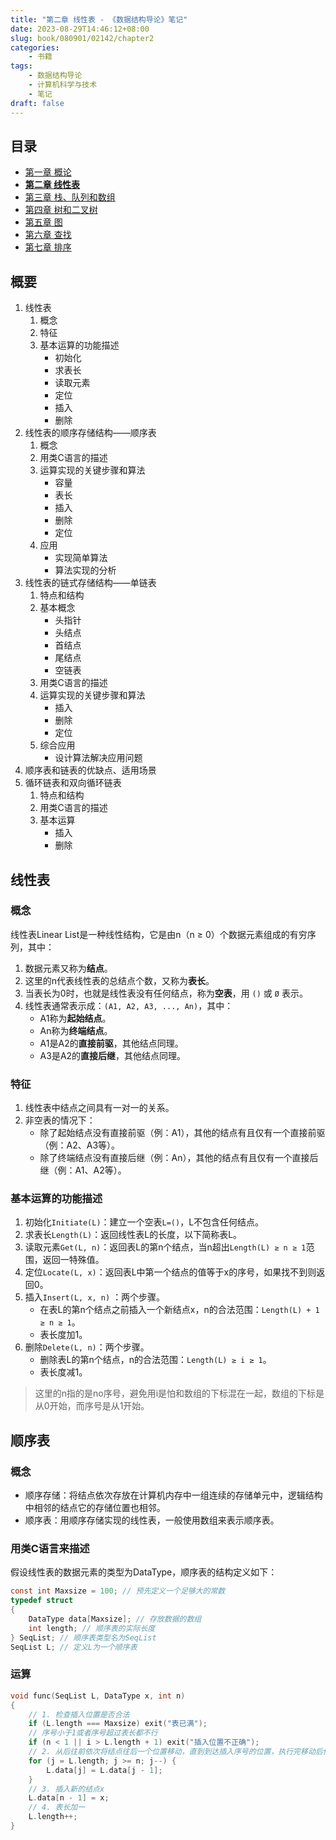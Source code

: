 ```yaml
---
title: "第二章 线性表 - 《数据结构导论》笔记"
date: 2023-08-29T14:46:12+08:00
slug: book/080901/02142/chapter2
categories:
    - 书籍
tags:
    - 数据结构导论
    - 计算机科学与技术
    - 笔记
draft: false
---
```


## 目录

- [第一章 概论](../chapter1)
- [**第二章 线性表**](../chapter2)
- [第三章 栈、队列和数组](../chapter3)
- [第四章 树和二叉树](../chapter4)
- [第五章 图](../chapter5)
- [第六章 查找](../chapter6)
- [第七章 排序](../chapter7)

## 概要
1. 线性表
	1. 概念
	2. 特征
	3. 基本运算的功能描述
		- 初始化
		- 求表长
		- 读取元素
		- 定位
		- 插入
		- 删除
2. 线性表的顺序存储结构——顺序表
	1. 概念
	2. 用类C语言的描述
	3. 运算实现的关键步骤和算法
		- 容量
		- 表长
		- 插入
		- 删除
		- 定位
	4. 应用
		- 实现简单算法
		- 算法实现的分析
3. 线性表的链式存储结构——单链表
	1. 特点和结构
	2. 基本概念
		- 头指针
		- 头结点
		- 首结点
		- 尾结点
		- 空链表
	3. 用类C语言的描述
	4. 运算实现的关键步骤和算法
		- 插入
		- 删除
		- 定位
	5. 综合应用
		- 设计算法解决应用问题
5. 顺序表和链表的优缺点、适用场景
6. 循环链表和双向循环链表
	1. 特点和结构
	2. 用类C语言的描述
	3. 基本运算
		- 插入
		- 删除

## 线性表
### 概念
线性表Linear List是一种线性结构，它是由n（n ≥ 0）个数据元素组成的有穷序列，其中：
1. 数据元素又称为**结点**。
2. 这里的n代表线性表的总结点个数，又称为**表长**。
3. 当表长为0时，也就是线性表没有任何结点，称为**空表**，用 `()` 或 `Ø` 表示。
4. 线性表通常表示成：`(A1, A2, A3, ..., An)`，其中：
	- A1称为**起始结点**。
	- An称为**终端结点**。
	- A1是A2的**直接前驱**，其他结点同理。
	- A3是A2的**直接后继**，其他结点同理。

### 特征
1. 线性表中结点之间具有一对一的关系。
2. 非空表的情况下：
	- 除了起始结点没有直接前驱（例：A1），其他的结点有且仅有一个直接前驱（例：A2、A3等）。
	- 除了终端结点没有直接后继（例：An），其他的结点有且仅有一个直接后继（例：A1、A2等）。

### 基本运算的功能描述
1. 初始化`Initiate(L)`：建立一个空表`L=()`，L不包含任何结点。
2. 求表长`Length(L)`：返回线性表L的长度，以下简称表L。
3. 读取元素`Get(L, n)`：返回表L的第n个结点，当n超出`Length(L) ≥ n ≥ 1`范围，返回一特殊值。
4. 定位`Locate(L, x)`：返回表L中第一个结点的值等于x的序号，如果找不到则返回0。
5. 插入`Insert(L, x, n)` ：两个步骤。
	- 在表L的第n个结点之前插入一个新结点x，n的合法范围：`Length(L) + 1 ≥ n ≥ 1`。
	- 表长度加1。
6. 删除`Delete(L, n)`：两个步骤。
	- 删除表L的第n个结点，n的合法范围：`Length(L) ≥ i ≥ 1`。
	- 表长度减1。

> 这里的n指的是no序号，避免用i是怕和数组的下标混在一起，数组的下标是从0开始，而序号是从1开始。

## 顺序表
### 概念
- 顺序存储：将结点依次存放在计算机内存中一组连续的存储单元中，逻辑结构中相邻的结点它的存储位置也相邻。
- 顺序表：用顺序存储实现的线性表，一般使用数组来表示顺序表。

### 用类C语言来描述
假设线性表的数据元素的类型为DataType，顺序表的结构定义如下：
```c
const int Maxsize = 100; // 预先定义一个足够大的常数
typedef struct
{
	DataType data[Maxsize]; // 存放数据的数组
	int length; // 顺序表的实际长度
} SeqList; // 顺序表类型名为SeqList
SeqList L; // 定义L为一个顺序表
```

### 运算
```c
void func(SeqList L, DataType x, int n)
{
	// 1. 检查插入位置是否合法
	if (L.length === Maxsize) exit("表已满");
	// 序号小于1或者序号超过表长都不行
	if (n < 1 || i > L.length + 1) exit("插入位置不正确");
	// 2. 从后往前依次将结点往后一个位置移动，直到到达插入序号的位置，执行完移动后停止
	for (j = L.length; j >= n; j--) {
		L.data[j] = L.data[j - 1];
	}
	// 3. 插入新的结点x
	L.data[n - 1] = x;
	// 4. 表长加一
	L.length++;
}
```